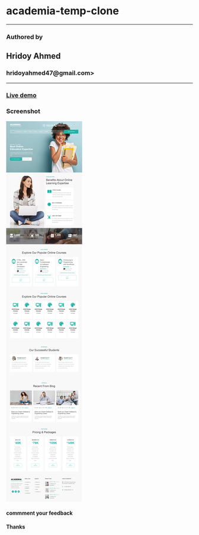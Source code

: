 # academia-temp-clone
<hr/>
<h3>Authored by</h3>
<h2>Hridoy Ahmed</h3>
<h3>hridoyahmed47@gmail.com>
<hr/>
<h3><a href="">Live demo</a></h3>

<h3>Screenshot</h3>
<img src="assets/img/screencapture-file-G-web-design-b-11-12-Hridoy-b-11-CSS-HW-assesment-css2-index-html-2022-12-17-09_16_44.png"/>

<h4>commment your feedback</h4>
<h4>Thanks</h4>
